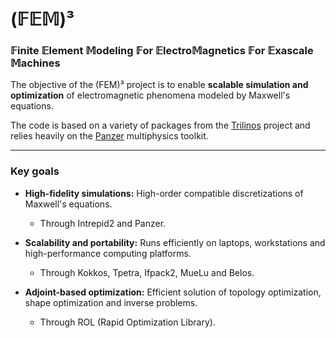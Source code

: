 # (𝔽𝔼𝕄)³
### 𝔽inite 𝔼lement 𝕄odeling 𝔽or 𝔼lectro𝕄agnetics 𝔽or 𝔼xascale 𝕄achines

The objective of the (FEM)³ project is to enable __scalable simulation and
optimization__ of electromagnetic phenomena modeled by Maxwell's equations.

The code is based on a variety of packages from the [Trilinos](https://trilinos.org) project and relies heavily on the [Panzer](https://trilinos.org/packages/panzer) multiphysics toolkit.

---

### Key goals

* __High-fidelity simulations:__ High-order compatible discretizations of Maxwell's equations.

  * Through Intrepid2 and Panzer.

* __Scalability and portability:__ Runs efficiently on laptops, workstations and high-performance computing platforms.

  * Through Kokkos, Tpetra, Ifpack2, MueLu and Belos.

* __Adjoint-based optimization:__ Efficient solution of topology optimization, shape optimization and inverse problems.

  * Through ROL (Rapid Optimization Library).
